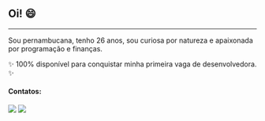  ## Oi! 😄 
 <hr>
 
Sou pernambucana, tenho 26 anos, sou curiosa por natureza e apaixonada por programação e finanças.

✨ 100% disponível para conquistar minha primeira vaga de desenvolvedora. ✨
 
 #### Contatos:
 <div> 
   <a href="https://www.linkedin.com/in/williane-pereira/" target="_blank"><img src="https://img.shields.io/badge/-LinkedIn-%230077B5?style=for-the-badge&logo=linkedin&logoColor=white" target="_blank"></a> 
  <a href = "mailto:willyaneh@gmail.com"><img src="https://img.shields.io/badge/Gmail-D14836?style=for-the-badge&logo=gmail&logoColor=white" target="_blank"></a>
</div>
